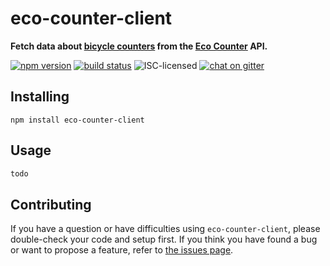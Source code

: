 # eco-counter-client

**Fetch data about [bicycle counters](https://en.wikipedia.org/wiki/Traffic_count#Bicycle_and_pedestrian_traffic_counting_devices) from the [Eco Counter](http://www.eco-compteur.com/en/) API.**

[![npm version](https://img.shields.io/npm/v/eco-counter-client.svg)](https://www.npmjs.com/package/eco-counter-client)
[![build status](https://img.shields.io/travis/derhuerst/eco-counter-client.svg)](https://travis-ci.org/derhuerst/eco-counter-client)
![ISC-licensed](https://img.shields.io/github/license/derhuerst/eco-counter-client.svg)
[![chat on gitter](https://badges.gitter.im/derhuerst.svg)](https://gitter.im/derhuerst)


## Installing

```shell
npm install eco-counter-client
```


## Usage

```js
todo
```


## Contributing

If you have a question or have difficulties using `eco-counter-client`, please double-check your code and setup first. If you think you have found a bug or want to propose a feature, refer to [the issues page](https://github.com/derhuerst/eco-counter-client/issues).
